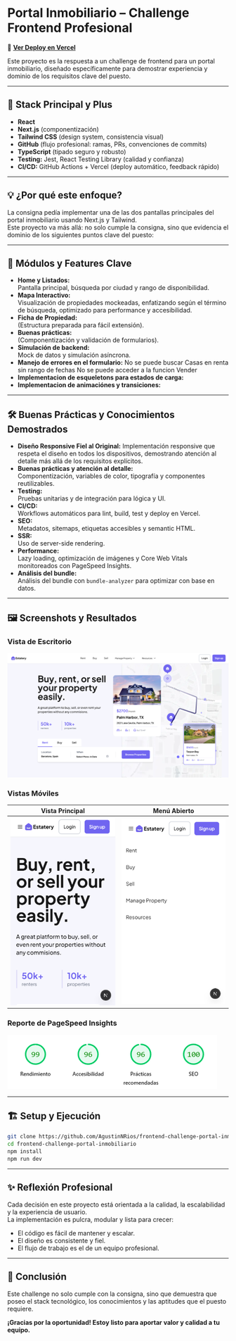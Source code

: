 # Portal Inmobiliario – Challenge Frontend Profesional

🔗 **[Ver Deploy en Vercel](https://frontend-challenge-portal-inmobilia.vercel.app/)**

Este proyecto es la respuesta a un challenge de frontend para un portal inmobiliario, diseñado específicamente para demostrar experiencia y dominio de los requisitos clave del puesto.

---

## 🚀 Stack Principal y Plus

- **React**
- **Next.js** (componentización)
- **Tailwind CSS** (design system, consistencia visual)
- **GitHub** (flujo profesional: ramas, PRs, convenciones de commits)
- **TypeScript** (tipado seguro y robusto)
- **Testing:** Jest, React Testing Library (calidad y confianza)
- **CI/CD:** GitHub Actions + Vercel (deploy automático, feedback rápido)

---

## 💡 ¿Por qué este enfoque?

La consigna pedía implementar una de las dos pantallas principales del portal inmobiliario usando Next.js y Tailwind.  
Este proyecto va más allá: no solo cumple la consigna, sino que evidencia el dominio de los siguientes puntos clave del puesto:

---

## 🧩 Módulos y Features Clave

- **Home y Listados:**  
  Pantalla principal, búsqueda por ciudad y rango de disponibilidad.
- **Mapa Interactivo:**  
  Visualización de propiedades mockeadas, enfatizando según el término de búsqueda, optimizado para performance y accesibilidad.
- **Ficha de Propiedad:**  
  (Estructura preparada para fácil extensión).
- **Buenas prácticas:**  
  (Componentización y validación de formularios).
- **Simulación de backend:**  
  Mock de datos y simulación asíncrona.
- **Manejo de errores en el formulario:**
  No se puede buscar Casas en renta sin rango de fechas
  No se puede acceder a la funcion Vender
- **Implementacion de esqueletons para estados de carga:**
- **Implementacion de animaciónes y transiciones:**
---

## 🛠️ Buenas Prácticas y Conocimientos Demostrados

- **Diseño Responsive Fiel al Original:**
  Implementación responsive que respeta el diseño en todos los dispositivos, demostrando atención al detalle más allá de los requisitos explícitos.
- **Buenas prácticas y atención al detalle:**  
  Componentización, variables de color, tipografía y componentes reutilizables.
- **Testing:**  
  Pruebas unitarias y de integración para lógica y UI.
- **CI/CD:**  
  Workflows automáticos para lint, build, test y deploy en Vercel.
- **SEO:**  
  Metadatos, sitemaps, etiquetas accesibles y semantic HTML.
- **SSR:**  
  Uso de server-side rendering.
- **Performance:**  
  Lazy loading, optimización de imágenes y Core Web Vitals monitoreados con PageSpeed Insights.
- **Análisis del bundle:**  
  Análisis del bundle con `bundle-analyzer` para optimizar con base en datos.

---

## 🖼️ Screenshots y Resultados

### Vista de Escritorio
![Vista de Escritorio](./public/desktopPage.png)

### Vistas Móviles

| Vista Principal | Menú Abierto |
| :---: | :---: |
| ![Vista Móvil](./public/Mobile.png) | ![Menú Móvil](./public/MobileMenu.png) |

### Reporte de PageSpeed Insights
![Reporte de PageSpeed Insights](./public/ReportePageSpeed.png)

---

## 🏗️ Setup y Ejecución

```bash
git clone https://github.com/AgustinNRios/frontend-challenge-portal-inmobiliario.git
cd frontend-challenge-portal-inmobiliario
npm install
npm run dev
```

---

## ✨ Reflexión Profesional

Cada decisión en este proyecto está orientada a la calidad, la escalabilidad y la experiencia de usuario.  
La implementación es pulcra, modular y lista para crecer:  
- El código es fácil de mantener y escalar.
- El diseño es consistente y fiel.
- El flujo de trabajo es el de un equipo profesional.

---

## 🏁 Conclusión

Este challenge no solo cumple con la consigna, sino que demuestra que poseo el stack tecnológico, los conocimientos y las aptitudes que el puesto requiere.  

**¡Gracias por la oportunidad! Estoy listo para aportar valor y calidad a tu equipo.**
